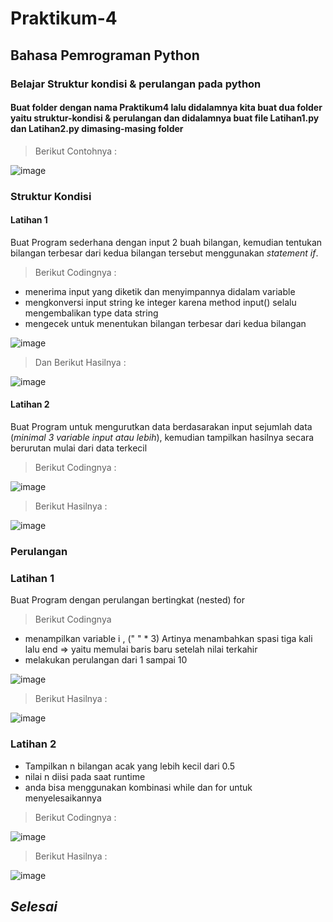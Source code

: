 # Praktikum-4
## Bahasa Pemrograman Python
### Belajar Struktur kondisi & perulangan pada python

#### Buat folder dengan nama Praktikum4 lalu didalamnya kita buat dua folder yaitu struktur-kondisi & perulangan dan didalamnya buat file Latihan1.py dan Latihan2.py dimasing-masing folder
> Berikut Contohnya :

![image](https://user-images.githubusercontent.com/115475424/200741189-ceb059eb-4946-46be-aef9-40e3e972e4fb.png)


### Struktur Kondisi
#### Latihan 1
Buat Program sederhana dengan input 2 buah bilangan, kemudian tentukan bilangan terbesar dari kedua bilangan tersebut menggunakan _statement if_.

> Berikut Codingnya :
- menerima input yang diketik dan menyimpannya didalam variable
- mengkonversi input string ke integer karena method input() selalu mengembalikan type data string
- mengecek untuk menentukan bilangan terbesar dari kedua bilangan


![image](https://user-images.githubusercontent.com/115475424/200741864-4989ead0-7467-4c47-80e8-653cd75b79e4.png)


> Dan Berikut Hasilnya :

![image](https://user-images.githubusercontent.com/115475424/200741930-24e3d677-b307-4f7c-a6f3-6a3d619a92cf.png)


#### Latihan 2
Buat Program untuk mengurutkan data berdasarakan input sejumlah data (_minimal 3 variable input atau lebih_), kemudian tampilkan hasilnya secara berurutan mulai dari data terkecil
> Berikut Codingnya :

![image](https://user-images.githubusercontent.com/115475424/200752235-42cefa64-e1ab-4f7a-8698-1144f724096c.png)


> Berikut Hasilnya :

![image](https://user-images.githubusercontent.com/115475424/200752281-40f0d5eb-0749-4007-a034-cb45b22a779f.png)



### Perulangan
### Latihan 1
Buat Program dengan perulangan bertingkat (nested) for
> Berikut Codingnya 
- menampilkan variable i , (" " * 3) Artinya menambahkan spasi tiga kali lalu end => yaitu memulai baris baru setelah nilai terkahir
- melakukan perulangan dari 1 sampai 10


![image](https://user-images.githubusercontent.com/115475424/200752830-138c01f1-e264-40ea-8679-efdff7a97265.png)


> Berikut Hasilnya :

![image](https://user-images.githubusercontent.com/115475424/200752858-e02e22b5-3672-4f14-b8af-1b1a68c7b5c5.png)


### Latihan 2
- Tampilkan n bilangan acak yang lebih kecil dari 0.5
- nilai n diisi pada saat runtime 
- anda bisa menggunakan kombinasi while dan for untuk menyelesaikannya 
> Berikut Codingnya :


![image](https://user-images.githubusercontent.com/115475424/200753613-898102cf-2cb1-48a9-b7ed-12ca1efd530c.png)


> Berikut Hasilnya :


![image](https://user-images.githubusercontent.com/115475424/200753640-744d7a6d-5f5a-4061-804a-662f7c8cb0a5.png)



## _Selesai_
